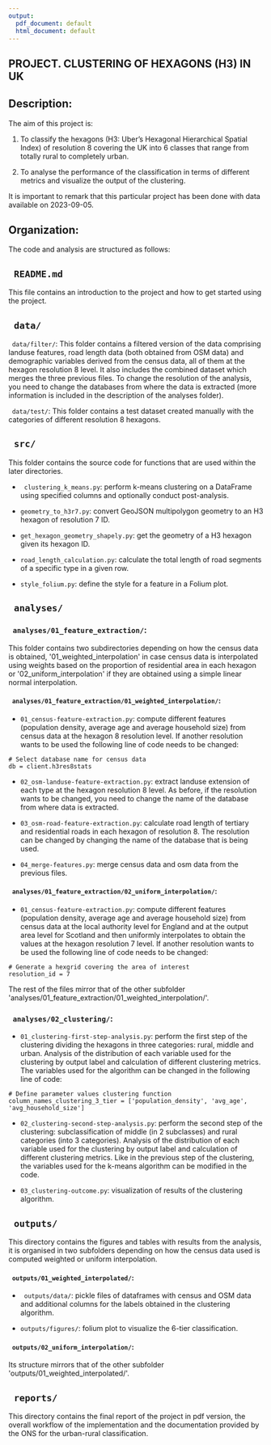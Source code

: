 ```yaml
---
output:
  pdf_document: default
  html_document: default
---
```

## PROJECT. CLUSTERING OF HEXAGONS (H3) IN UK

## Description:
The aim of this project is:

1. To classify the hexagons (H3: Uber’s Hexagonal Hierarchical Spatial Index) of resolution 8 covering the UK into 6 classes that range from totally rural to completely urban.

2. To analyse the performance of the classification in terms of different metrics and visualize the output of the clustering.

It is important to remark that this particular project has been done with data available on 2023-09-05. 

## Organization:
The code and analysis are structured as follows:

## ``` README.md```
This file contains an introduction to the project and how to get started using the project.

## ``` data/```

``` data/filter/```: This folder contains a filtered version of the data comprising landuse features, road length data (both obtained from OSM data) and demographic variables derived from the census data, all of them at the hexagon resolution 8 level. It also includes the combined dataset which merges the three previous files. To change the resolution of the analysis, you need to change the databases from where the data is extracted (more information is included in the description of the analyses folder).

``` data/test/```: This folder contains a test dataset created manually with the categories of different resolution 8 hexagons.

## ``` src/```
This folder contains the source code for functions that are used within the later directories.

- ``` clustering_k_means.py```: perform k-means clustering on a DataFrame using specified columns and optionally conduct post-analysis.

- ```geometry_to_h3r7.py```: convert GeoJSON multipolygon geometry to an H3 hexagon of resolution 7 ID.

- ```get_hexagon_geometry_shapely.py```: get the geometry of a H3 hexagon given its hexagon ID.

- ```road_length_calculation.py```: calculate the total length of road segments of a specific type in a given row.

- ```style_folium.py```: define the style for a feature in a Folium plot.

## ``` analyses/```

### ``` analyses/01_feature_extraction/```:

This folder contains two subdirectories depending on how the census data is obtained, '01_weighted_interpolation' in case census data is interpolated using weights based on the proportion of residential area in each hexagon or '02_uniform_interpolation' if they are obtained using a simple linear normal interpolation.

#### ``` analyses/01_feature_extraction/01_weighted_interpolation/```:

- ```01_census-feature-extraction.py```: compute different features (population density, average age and average household size) from census data at the hexagon 8 resolution level. If another resolution wants to be used the following line of code needs to be changed:

```
# Select database name for census data
db = client.h3res8stats
```

- ```02_osm-landuse-feature-extraction.py```: extract landuse extension of each type at the hexagon resolution 8 level. As before, if the resolution wants to be changed, you need to change the name of the database from where data is extracted.

- ```03_osm-road-feature-extraction.py```: calculate road length of tertiary and residential roads in each hexagon of resolution 8. The resolution can be changed by changing the name of the database that is being used.

- ```04_merge-features.py```: merge census data and osm data from the previous files.

#### ``` analyses/01_feature_extraction/02_uniform_interpolation/```:

- ```01_census-feature-extraction.py```: compute different features (population density, average age and average household size) from census data at the local authority level for England and at the output area level for Scotland and then uniformly interpolates to obtain the values at the hexagon resolution 7 level. If another resolution wants to be used the following line of code needs to be changed:

```
# Generate a hexgrid covering the area of interest
resolution_id = 7
```

The rest of the files mirror that of the other subfolder 'analyses/01_feature_extraction/01_weighted_interpolation/'.

### ``` analyses/02_clustering/```:

- ```01_clustering-first-step-analysis.py```: perform the first step of the clustering dividing the hexagons in three categories: rural, middle and urban. Analysis of the distribution of each variable used for the clustering by output label and calculation of different clustering metrics. The variables used for the algorithm can be changed in the following line of code:
```
# Define parameter values clustering function
column_names_clustering_3_tier = ['population_density', 'avg_age', 'avg_household_size']
```

- ```02_clustering-second-step-analysis.py```: perform the second step of the clustering: subclassification of middle (in 2 subclasses) and rural categories (into 3 categories). Analysis of the distribution of each variable used for the clustering by output label and calculation of different clustering metrics. Like in the previous step of the clustering, the variables used for the k-means algorithm can be modified in the code.

- ```03_clustering-outcome.py```: visualization of results of the clustering algorithm.

## ``` outputs/```
This directory contains the figures and tables with results from the analysis, it is organised in two subfolders depending on how the census data used is computed weighted or uniform interpolation.

#### ``` outputs/01_weighted_interpolated/```:

- ``` outputs/data/```: pickle files of dataframes with census and OSM data and additional columns for the labels obtained in the clustering algorithm.

- ```outputs/figures/```: folium plot to visualize the 6-tier classification.

#### ``` outputs/02_uniform_interpolation/```:
Its structure mirrors that of the other subfolder 'outputs/01_weighted_interpolated/'.

## ``` reports/```
This directory contains the final report of the project in pdf version, the overall workflow of the implementation and the documentation provided by the ONS for the urban-rural classification.
